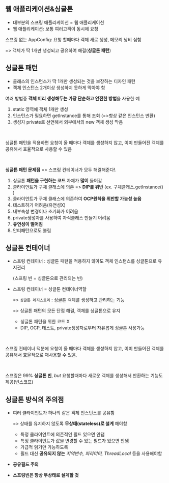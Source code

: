 ## 웹 애플리케이션&싱글톤

- 대부분의 스프링 애플리케이션 = 웹 애플리케이션
- 웹 애플리케이션: 보통 여러고객이 동시에 요청

스프링 없는 AppConfig: 요청 할때마다 객체 새로 생성, 메모리 낭비 심함

=> 객체가 딱 1개만 생성되고 공유하여 해결(**싱글톤 패턴**)

## 싱글톤 패턴

- 클래스의 인스턴스가 딱 1개만 생성되는 것을 보장하는 디자인 패턴
- 객체 인스턴스 2개이상 생성하지 못하게 막아야 함

여러 방법중 **객체 미리 생성해두는 가장 단순하고 안전한 방법**을 사용한 예

1. static 영역에 객체 1개만 생성
2. 인스턴스가 필요하면 getInstance를 통해 조회 (=>항상 같은 인스턴스 반환)
3. 생성자 private로 선언해서 외부에서의 new 객체 생성 막음

<br>

싱글톤 패턴을 적용하면 요청이 올 때마다 객체를 생성하지 않고, 이미 만들어진 객체를 공유해서 효율적으로 사용할 수 있음 

<br>

**싱글톤 패턴 문제점** => 스프링 컨테이너가 모두 해결해준다!.

1. 싱글톤 **패턴을 구현하는 코드** 자체가 **많이** 들어감
2. 클라이언트가 구체 클래스에 의존 => **DIP를 위반** (ex. 구체클래스.getInstance() )
3. 클라이언트가 구체 클래스에 의존하여 **OCP원칙을 위반할 가능성 높음**
4. 테스트하기 어려움(유연성X)
5. 내부속성 변경이나 초기화가 어려움
6. private생성자를 사용하여 자식클래스 만들기 어려움
7. **유연성이 떨어짐**
8. 안티패턴으로도 불림

## 싱글톤 컨테이너

- 스프링 컨테이너 : 싱글톤 패턴을 적용하지 않아도 객체 인스턴스를 싱글톤으로 유지관리

  (스프링 빈 = 싱글톤으로 관리되는 빈)

- 스프링 컨테이너 = 싱글톤 컨테이너역할 

  => `싱글톤 레지스트리` : 싱글톤 객체를 생성하고 관리하는 기능

  => 싱글톤 패턴의 모든 단점 해결, 객체를 싱글톤으로 유지

  	- 싱글톤 패턴을 위한 코드 X
  	- DIP, OCP, 테스트, private생성자로부터 자유롭게 싱글톤 사용가능

<br>

스프링 컨테이너 덕분에 요청이 올 때마다 객체를 생성하지 않고, 이미 만들어진 객체를 공유해서 효율적으로 재사용할 수 있음.

<br>

스프링은 99% **싱글톤 빈**, *but* 요청할때마다 새로운 객체를 생성해서 반환하는 기능도 제공(빈스코프) 

## 싱글톤 방식의 주의점

- 여러 클라이언트가 하나의 같은 객체 인스턴스를 공유함

  => 상태를 유지하지 않도록 **무상태(stateless)로 설계** 해야함

  - 특정 클라이언트에 의존적인 필드 있으면 안됌
  - 특정 클라이언트가 값을 변경할 수 있는 필드가 있으면 안됌
  - 가급적 읽기만 가능하도록
  - 필드 대신 **공유되지 않는** *지역변수, 파라미터, ThreadLocal* 등을 사용해야함

- **공유필드 주의** 

- **스프링빈은 항상 무상태로 설계할 것** 
